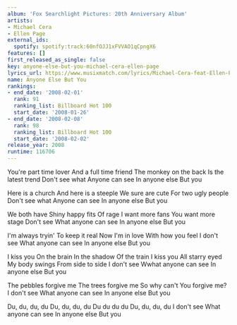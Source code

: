 ```yaml
---
album: 'Fox Searchlight Pictures: 20th Anniversary Album'
artists:
- Michael Cera
- Ellen Page
external_ids:
  spotify: spotify:track:60nfOJJ1xFVVAO1qCpngX6
features: []
first_released_as_single: false
key: anyone-else-but-you-michael-cera-ellen-page
lyrics_url: https://www.musixmatch.com/lyrics/Michael-Cera-feat-Ellen-Page/Anyone-Else-but-You
name: Anyone Else But You
rankings:
- end_date: '2008-02-01'
  rank: 91
  ranking_list: Billboard Hot 100
  start_date: '2008-01-26'
- end_date: '2008-02-08'
  rank: 98
  ranking_list: Billboard Hot 100
  start_date: '2008-02-02'
release_year: 2008
runtime: 116706
---
```

You're part time lover
And a full time friend
The monkey on the back
Is the latest trend
Don't see what
Anyone can see
In anyone else
But you

Here is a church
And here is a steeple
We sure are cute
For two ugly people
Don't see what
Anyone can see
In anyone else
But you

We both have
Shiny happy fits
Of rage
I want more fans
You want more stage
Don't see
What anyone can see
In anyone else
But you

I'm always tryin'
To keep it real
Now I'm in love
With how you feel
I don't see
What anyone can see
In anyone else
But you

I kiss you
On the brain
In the shadow
Of the train
I kiss you
All starry eyed
My body swings
From side to side
I don't see
Wwhat anyone can see
In anyone else
But you

The pebbles forgive me
The trees forgive me
So why can't
You forgive me?
I don't see
What anyone can see
In anyone else
But you

Du, du, du, du
Du, du, du, du
Du du du du
Du, du, du, du
I don't see
What anyone can see
In anyone else
But you
